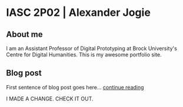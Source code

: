 # IASC 2P02 | Alexander Jogie

## About me

I am an Assistant Professor of Digital Prototyping at Brock University's Centre for Digital Humanities. This is my awesome portfolio site.

<!-- [](imagez/manatees.jpg) -->

## Blog post

First sentence of blog post goes here... [continue reading](blog)

I MADE A CHANGE. CHECK IT OUT.
